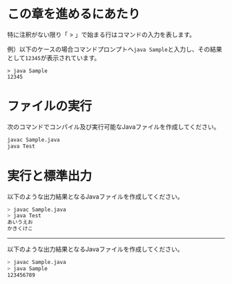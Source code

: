 # この章を進めるにあたり
特に注釈がない限り「 > 」で始まる行はコマンドの入力を表します。

例）以下のケースの場合コマンドプロンプトへ`java Sample`と入力し、その結果として`12345`が表示されています。
```
> java Sample
12345
```

# ファイルの実行

次のコマンドでコンパイル及び実行可能なJavaファイルを作成してください。

```bash
javac Sample.java
java Test
```

# 実行と標準出力
以下のような出力結果となるJavaファイルを作成してください。
```bash
> javac Sample.java
> java Test
あいうえお
かきくけこ
```

----

以下のような出力結果となるJavaファイルを作成してください。

```bash
> javac Sample.java
> java Sample
123456789
```
